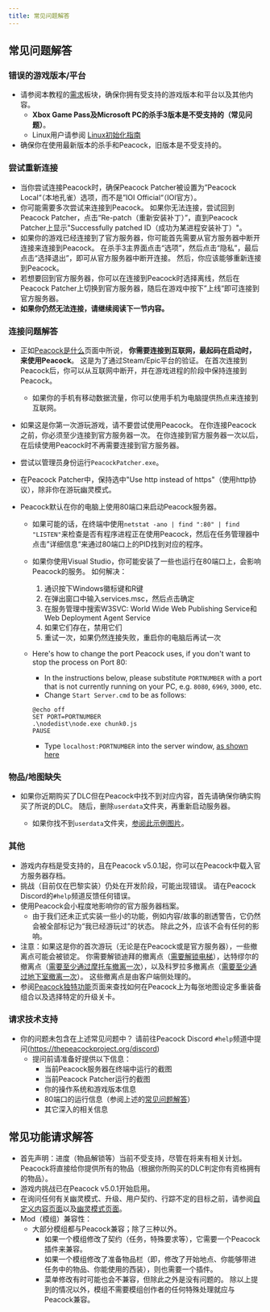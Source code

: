 ```yaml
---
title: 常见问题解答
---
```


## 常见问题解答

### 错误的游戏版本/平台

-   请参阅本教程的[需求](https://thepeacockproject.org/wiki/intel/requirements)板块，确保你拥有受支持的游戏版本和平台以及其他内容。
    -   **Xbox Game Pass及Microsoft PC的杀手3版本是不受支持的（常见问题）**。
    -   Linux用户请参阅 [Linux初始化指南](https://thepeacockproject.org/wiki/guides/linux-setup)
-   确保你在使用最新版本的杀手和Peacock，旧版本是不受支持的。

### 尝试重新连接

-   当你尝试连接Peacock时，确保Peacock Patcher被设置为”Peacock Local“（本地孔雀）选项，而不是”IOI Official“（IOI官方）。
-   你可能需要多次尝试来连接到Peacock。 如果你无法连接，尝试回到Peacock Patcher，点击“Re-patch（重新安装补丁）”，直到Peacock Patcher上显示"Successfully patched ID（成功为某进程安装补丁）"。
-   如果你的游戏已经连接到了官方服务器，你可能首先需要从官方服务器中断开连接来连接到Peacock。 在杀手3主界面点击“选项”，然后点击“隐私”，最后点击“选择退出”，即可从官方服务器中断开连接。 然后，你应该能够重新连接到Peacock。
-   若想要回到官方服务器，你可以在连接到Peacock时选择离线，然后在Peacock Patcher上切换到官方服务器，随后在游戏中按下”上线“即可连接到官方服务器。
-   **如果你仍然无法连接，请继续阅读下一节内容。**

### 连接问题解答

-   正如[Peacock是什么](https://thepeacockproject.org/wiki/intel/what-is-peacock)页面中所说， **你需要连接到互联网，最起码在启动时，来使用Peacock**。 这是为了通过Steam/Epic平台的验证。 在首次连接到Peacock后，你可以从互联网中断开，并在游戏进程的阶段中保持连接到Peacock。
    -   如果你的手机有移动数据流量，你可以使用手机为电脑提供热点来连接到互联网。
-   如果这是你第一次游玩游戏，请不要尝试使用Peacock。 在你连接Peacock之前，你必须至少连接到官方服务器一次。 在你连接到官方服务器一次以后，在后续使用Peacock时不再需要连接到官方服务器。
-   尝试以管理员身份运行`PeacockPatcher.exe`。
-   在Peacock Patcher中，保持选中"Use http instead of https"（使用http协议），除非你在游玩幽灵模式。

-   Peacock默认在你的电脑上使用80端口来启动Peacock服务器。

    -   如果可能的话，在终端中使用`netstat -ano | find ":80" | find "LISTEN"`来检查是否有程序进程正在使用Peacock，然后在任务管理器中点击”详细信息“来通过80端口上的PID找到对应的程序。
    -   如果你使用Visual Studio，你可能安装了一些也运行在80端口上，会影响Peacock的服务。 如何解决：

        1. 通识按下Windows徽标键和R键
        2. 在弹出窗口中输入services.msc，然后点击确定
        3. 在服务管理中搜索W3SVC: World Wide Web Publishing Service和Web Deployment Agent Service
        4. 如果它们存在，禁用它们
        5. 重试一次，如果仍然连接失败，重启你的电脑后再试一次

    -   Here's how to change the port Peacock uses, if you don't want to stop the process on Port 80:
        -   In the instructions below, please substitute `PORTNUMBER` with a port that is not currently running on your PC, e.g. `8080`, `6969`, `3000`, etc.
        -   Change `Start Server.cmd` to be as follows:
        ```
        @echo off
        SET PORT=PORTNUMBER
        .\nodedist\node.exe chunk0.js
        PAUSE
        ```
        -   Type `localhost:PORTNUMBER` into the server window, [as shown here](https://media.discordapp.net/attachments/839264571990343681/992523717869568050/unknown.png)

### 物品/地图缺失

-   如果你近期购买了DLC但在Peacock中找不到对应内容，首先请确保你确实购买了所说的DLC。 随后，删除`userdata`文件夹，再重新启动服务器。

    -   如果你找不到`userdata`文件夹，[参阅此示例图片](https://media.discordapp.net/attachments/833505136290299935/991071183732613200/unknown.png)。

### 其他

-   游戏内存档是受支持的，且在Peacock v5.0.1起，你可以在Peacock中载入官方服务器存档。
-   挑战（目前仅在巴黎实装）仍处在开发阶段，可能出现错误。 请在Peacock Discord的`#help`频道反馈任何错误。
-   使用Peacock会小程度地影响你的官方服务器档案。
    -   由于我们还未正式实装一些小的功能，例如内容/故事的剧透警告，它仍然会被全部标记为“我已经游玩过”的状态。 除此之外，应该不会有任何的影响。
-   注意：如果这是你的首次游玩（无论是在Peacock或是官方服务器），一些撤离点可能会被锁定。 你需要解锁迪拜的撤离点（[需要解锁电梯](https://youtu.be/IEQgRQyQRf8)），达特缪尔的撤离点（[需要至少通过摩托车撤离一次](https://youtu.be/AJtJZe9jEi8?t=151)），以及科罗拉多撤离点（[需要至少通过地下室撤离一次](https://youtu.be/3XKWHrKpXwk?t=140)）。 这些撤离点是由客户端侧处理的。
-   参阅[Peacock独特功能](../intel/loadout-profiles-elp)页面来查找如何在Peacock上为每张地图设定多重装备组合以及选择特定的升级关卡。

### 请求技术支持

-   你的问题未包含在上述常见问题中？ 请前往Peacock Discord `#help`频道中提问(https://thepeacockproject.org/discord)
    -   提问前请准备好提供以下信息：
        -   当前Peacock服务器在终端中运行的截图
        -   当前Peacock Patcher运行的截图
        -   你的操作系统和游戏版本信息
        -   80端口的运行信息（参阅上述的[常见问题解答](faq/#connection-troubleshooting)）
        -   其它深入的相关信息

## 常见功能请求解答

-   首先声明：进度（物品解锁等）当前不受支持，尽管在将来有相关计划。 Peacock将直接给你提供所有的物品（根据你所购买的DLC判定你有资格拥有的物品）。
-   游戏内挑战已在Peacock v5.0.1开始启用。
-   在询问任何有关幽灵模式、升级、用户契约、行踪不定的目标之前，请参阅[自定义内容页面](https://thepeacockproject.org/wiki/custom-content)以及[幽灵模式页面](https://thepeacockproject.org/wiki/ghost-mode)。
-   Mod（模组）兼容性：
    -   大部分模组都与Peacock兼容；除了三种以外。
        -   如果一个模组修改了契约（任务，特殊要求等），它需要一个Peacock插件来兼容。
        -   如果一个模组修改了准备物品栏（即，修改了开始地点、你能够带进任务中的物品、你能使用的西装），则也需要一个插件。
        -   菜单修改有时可能也会不兼容，但除此之外是没有问题的。 除以上提到的情况以外，模组不需要模组创作者的任何特殊处理就应与Peacock兼容。
